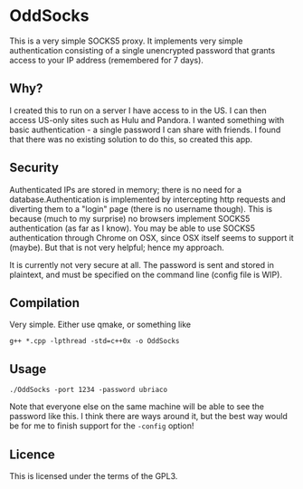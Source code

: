 # OddSocks

This is a very simple SOCKS5 proxy. It implements very simple authentication consisting of
a single unencrypted password that grants access to your IP address (remembered for 7 days).

## Why?

I created this to run on a server I have access to in the US. I can then access US-only sites such as Hulu and Pandora.
I wanted something with basic authentication - a single password I can share with friends.
I found that there was no existing solution to do this, so created this app.

## Security

Authenticated IPs are stored in memory; there is no need for a database.Authentication is implemented by intercepting http requests and diverting them to a "login" page (there is no username though).
This is because (much to my surprise) no browsers implement SOCKS5 authentication (as far as I know).
You may be able to use SOCKS5 authentication through Chrome on OSX, since OSX itself seems to support it (maybe).
But that is not very helpful; hence my approach.

It is currently not very secure at all. The password is sent and stored in plaintext, and must be specified on the command
line (config file is WIP).

## Compilation

Very simple. Either use qmake, or something like

    g++ *.cpp -lpthread -std=c++0x -o OddSocks

## Usage

    ./OddSocks -port 1234 -password ubriaco

Note that everyone else on the same machine will be able to see the password like this. I think there are ways around
it, but the best way would be for me to finish support for the `-config` option!

## Licence

This is licensed under the terms of the GPL3.
